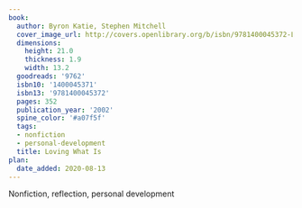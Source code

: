 ```yaml
---
book:
  author: Byron Katie, Stephen Mitchell
  cover_image_url: http://covers.openlibrary.org/b/isbn/9781400045372-L.jpg
  dimensions:
    height: 21.0
    thickness: 1.9
    width: 13.2
  goodreads: '9762'
  isbn10: '1400045371'
  isbn13: '9781400045372'
  pages: 352
  publication_year: '2002'
  spine_color: '#a07f5f'
  tags:
  - nonfiction
  - personal-development
  title: Loving What Is
plan:
  date_added: 2020-08-13
---
```


Nonfiction, reflection, personal development
